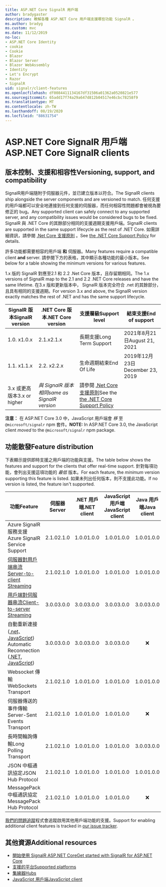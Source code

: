 ```yaml
---
title: ASP.NET Core SignalR 用戶端
author: bradygaster
description: 瞭解各種 ASP.NET Core 用戶端支援哪些功能 SignalR 。
ms.author: bradyg
ms.custom: mvc
ms.date: 11/12/2019
no-loc:
- ASP.NET Core Identity
- cookie
- Cookie
- Blazor
- Blazor Server
- Blazor WebAssembly
- Identity
- Let's Encrypt
- Razor
- SignalR
uid: signalr/client-features
ms.openlocfilehash: df0084411134167df31506a01362a0520821e577
ms.sourcegitcommit: 65add17f74a29a647d812b04517e46cbc78258f9
ms.translationtype: MT
ms.contentlocale: zh-TW
ms.lasthandoff: 08/19/2020
ms.locfileid: "88631754"
---
```

# <a name="aspnet-core-no-locsignalr-clients"></a><span data-ttu-id="9e318-103">ASP.NET Core SignalR 用戶端</span><span class="sxs-lookup"><span data-stu-id="9e318-103">ASP.NET Core SignalR clients</span></span>

## <a name="versioning-support-and-compatibility"></a><span data-ttu-id="9e318-104">版本控制、支援和相容性</span><span class="sxs-lookup"><span data-stu-id="9e318-104">Versioning, support, and compatibility</span></span>

<span data-ttu-id="9e318-105">SignalR用戶端隨附于伺服器元件，並已建立版本以符合。</span><span class="sxs-lookup"><span data-stu-id="9e318-105">The SignalR clients ship alongside the server components and are versioned to match.</span></span> <span data-ttu-id="9e318-106">任何支援的用戶端都可以安全地連接到任何支援的伺服器，而任何相容性問題都會被視為要修正的 bug。</span><span class="sxs-lookup"><span data-stu-id="9e318-106">Any supported client can safely connect to any supported server, and any compatibility issues would be considered bugs to be fixed.</span></span> <span data-ttu-id="9e318-107">SignalR 與 .NET Core 的其餘部分相同的支援週期支援用戶端。</span><span class="sxs-lookup"><span data-stu-id="9e318-107">SignalR clients are supported in the same support lifecycle as the rest of .NET Core.</span></span> <span data-ttu-id="9e318-108">如需詳細資訊，請參閱 [.Net Core 支援原則](https://dotnet.microsoft.com/platform/support/policy/dotnet-core) 。</span><span class="sxs-lookup"><span data-stu-id="9e318-108">See [the .NET Core Support Policy](https://dotnet.microsoft.com/platform/support/policy/dotnet-core) for details.</span></span>

<span data-ttu-id="9e318-109">許多功能都需要相容的用戶端 **和** 伺服器。</span><span class="sxs-lookup"><span data-stu-id="9e318-109">Many features require a compatible client **and** server.</span></span> <span data-ttu-id="9e318-110">請參閱下方的表格，其中顯示各種功能的最小版本。</span><span class="sxs-lookup"><span data-stu-id="9e318-110">See below for a table showing the minimum versions for various features.</span></span>

<span data-ttu-id="9e318-111">1.x 版的 SignalR 對應至2.1 和 2.2 .Net Core 版本，且存留期相同。</span><span class="sxs-lookup"><span data-stu-id="9e318-111">The 1.x versions of SignalR map to the 2.1 and 2.2 .NET Core releases and have the same lifetime.</span></span> <span data-ttu-id="9e318-112">在3.x 版和更新版本中， SignalR 版本完全符合 .net 的其餘部分，且具有相同的支援週期。</span><span class="sxs-lookup"><span data-stu-id="9e318-112">For version 3.x and above, the SignalR version exactly matches the rest of .NET and has the same support lifecycle.</span></span>

| <span data-ttu-id="9e318-113">SignalR 版本</span><span class="sxs-lookup"><span data-stu-id="9e318-113">SignalR version</span></span> | <span data-ttu-id="9e318-114">.NET Core 版本</span><span class="sxs-lookup"><span data-stu-id="9e318-114">.NET Core version</span></span> | <span data-ttu-id="9e318-115">支援層級</span><span class="sxs-lookup"><span data-stu-id="9e318-115">Support level</span></span> | <span data-ttu-id="9e318-116">結束支援</span><span class="sxs-lookup"><span data-stu-id="9e318-116">End of support</span></span> |
| - | - | - | - |
| <span data-ttu-id="9e318-117">1.0. x</span><span class="sxs-lookup"><span data-stu-id="9e318-117">1.0.x</span></span> | <span data-ttu-id="9e318-118">2.1.x</span><span class="sxs-lookup"><span data-stu-id="9e318-118">2.1.x</span></span> | <span data-ttu-id="9e318-119">長期支援</span><span class="sxs-lookup"><span data-stu-id="9e318-119">Long Term Support</span></span> | <span data-ttu-id="9e318-120">2021年8月21日</span><span class="sxs-lookup"><span data-stu-id="9e318-120">August 21, 2021</span></span> |
| <span data-ttu-id="9e318-121">1.1. x</span><span class="sxs-lookup"><span data-stu-id="9e318-121">1.1.x</span></span> | <span data-ttu-id="9e318-122">2.2. x</span><span class="sxs-lookup"><span data-stu-id="9e318-122">2.2.x</span></span> | <span data-ttu-id="9e318-123">生命週期結束</span><span class="sxs-lookup"><span data-stu-id="9e318-123">End Of Life</span></span> | <span data-ttu-id="9e318-124">2019年12月23日</span><span class="sxs-lookup"><span data-stu-id="9e318-124">December 23, 2019</span></span> |
| <span data-ttu-id="9e318-125">3.x 或更高版本</span><span class="sxs-lookup"><span data-stu-id="9e318-125">3.x or higher</span></span> | <span data-ttu-id="9e318-126">*與 SignalR 版本相同*</span><span class="sxs-lookup"><span data-stu-id="9e318-126">*same as SignalR version*</span></span> | <span data-ttu-id="9e318-127">請參閱 [.Net Core 支援原則](https://dotnet.microsoft.com/platform/support/policy/dotnet-core)</span><span class="sxs-lookup"><span data-stu-id="9e318-127">See the [the .NET Core Support Policy](https://dotnet.microsoft.com/platform/support/policy/dotnet-core)</span></span> |

<span data-ttu-id="9e318-128">**注意：** 在 ASP.NET Core 3.0 中，JavaScript 用戶端會 *移* 至 `@microsoft/signalr` npm 套件。</span><span class="sxs-lookup"><span data-stu-id="9e318-128">**NOTE:** In ASP.NET Core 3.0, the JavaScript client *moved* to the `@microsoft/signalr` npm package.</span></span>

## <a name="feature-distribution"></a><span data-ttu-id="9e318-129">功能散發</span><span class="sxs-lookup"><span data-stu-id="9e318-129">Feature distribution</span></span>

<span data-ttu-id="9e318-130">下表顯示提供即時支援之用戶端的功能與支援。</span><span class="sxs-lookup"><span data-stu-id="9e318-130">The table below shows the features and support for the clients that offer real-time support.</span></span> <span data-ttu-id="9e318-131">針對每項功能，會列出支援這項功能的 *最低* 版本。</span><span class="sxs-lookup"><span data-stu-id="9e318-131">For each feature, the *minimum* version supporting this feature is listed.</span></span> <span data-ttu-id="9e318-132">如果未列出任何版本，則不支援此功能。</span><span class="sxs-lookup"><span data-stu-id="9e318-132">If no version is listed, the feature isn't supported.</span></span>

| <span data-ttu-id="9e318-133">功能</span><span class="sxs-lookup"><span data-stu-id="9e318-133">Feature</span></span> | <span data-ttu-id="9e318-134">伺服器</span><span class="sxs-lookup"><span data-stu-id="9e318-134">Server</span></span> | <span data-ttu-id="9e318-135">.NET 用戶端</span><span class="sxs-lookup"><span data-stu-id="9e318-135">.NET client</span></span> | <span data-ttu-id="9e318-136">JavaScript 用戶端</span><span class="sxs-lookup"><span data-stu-id="9e318-136">JavaScript client</span></span> | <span data-ttu-id="9e318-137">Java 用戶端</span><span class="sxs-lookup"><span data-stu-id="9e318-137">Java client</span></span> |
| ---- | :-: | :-: | :-: | :-: |
| <span data-ttu-id="9e318-138">Azure SignalR 服務支援</span><span class="sxs-lookup"><span data-stu-id="9e318-138">Azure SignalR Service Support</span></span> |<span data-ttu-id="9e318-139">2.1.0</span><span class="sxs-lookup"><span data-stu-id="9e318-139">2.1.0</span></span>|<span data-ttu-id="9e318-140">1.0.0</span><span class="sxs-lookup"><span data-stu-id="9e318-140">1.0.0</span></span>|<span data-ttu-id="9e318-141">1.0.0</span><span class="sxs-lookup"><span data-stu-id="9e318-141">1.0.0</span></span>|<span data-ttu-id="9e318-142">1.0.0</span><span class="sxs-lookup"><span data-stu-id="9e318-142">1.0.0</span></span>|
| [<span data-ttu-id="9e318-143">伺服器對用戶端串流</span><span class="sxs-lookup"><span data-stu-id="9e318-143">Server-to-client Streaming</span></span>](xref:signalr/streaming)          |<span data-ttu-id="9e318-144">2.1.0</span><span class="sxs-lookup"><span data-stu-id="9e318-144">2.1.0</span></span>|<span data-ttu-id="9e318-145">1.0.0</span><span class="sxs-lookup"><span data-stu-id="9e318-145">1.0.0</span></span>|<span data-ttu-id="9e318-146">1.0.0</span><span class="sxs-lookup"><span data-stu-id="9e318-146">1.0.0</span></span>|<span data-ttu-id="9e318-147">1.0.0</span><span class="sxs-lookup"><span data-stu-id="9e318-147">1.0.0</span></span>|
| [<span data-ttu-id="9e318-148">用戶端對伺服器串流</span><span class="sxs-lookup"><span data-stu-id="9e318-148">Client-to-server Streaming</span></span>](xref:signalr/streaming)          |<span data-ttu-id="9e318-149">3.0.0</span><span class="sxs-lookup"><span data-stu-id="9e318-149">3.0.0</span></span>|<span data-ttu-id="9e318-150">3.0.0</span><span class="sxs-lookup"><span data-stu-id="9e318-150">3.0.0</span></span>|<span data-ttu-id="9e318-151">3.0.0</span><span class="sxs-lookup"><span data-stu-id="9e318-151">3.0.0</span></span>|<span data-ttu-id="9e318-152">3.0.0</span><span class="sxs-lookup"><span data-stu-id="9e318-152">3.0.0</span></span>|
| <span data-ttu-id="9e318-153">自動重新連接 ([.net](/aspnet/core/signalr/dotnet-client?view=aspnetcore-3.0&tabs=visual-studio#handle-lost-connection)、 [JavaScript](/aspnet/core/signalr/javascript-client?view=aspnetcore-3.0#reconnect-clients)) </span><span class="sxs-lookup"><span data-stu-id="9e318-153">Automatic Reconnection ([.NET](/aspnet/core/signalr/dotnet-client?view=aspnetcore-3.0&tabs=visual-studio#handle-lost-connection), [JavaScript](/aspnet/core/signalr/javascript-client?view=aspnetcore-3.0#reconnect-clients))</span></span>          |<span data-ttu-id="9e318-154">3.0.0</span><span class="sxs-lookup"><span data-stu-id="9e318-154">3.0.0</span></span>|<span data-ttu-id="9e318-155">3.0.0</span><span class="sxs-lookup"><span data-stu-id="9e318-155">3.0.0</span></span>|<span data-ttu-id="9e318-156">3.0.0</span><span class="sxs-lookup"><span data-stu-id="9e318-156">3.0.0</span></span>|❌|
| <span data-ttu-id="9e318-157">Websocket 傳輸</span><span class="sxs-lookup"><span data-stu-id="9e318-157">WebSockets Transport</span></span> |<span data-ttu-id="9e318-158">2.1.0</span><span class="sxs-lookup"><span data-stu-id="9e318-158">2.1.0</span></span>|<span data-ttu-id="9e318-159">1.0.0</span><span class="sxs-lookup"><span data-stu-id="9e318-159">1.0.0</span></span>|<span data-ttu-id="9e318-160">1.0.0</span><span class="sxs-lookup"><span data-stu-id="9e318-160">1.0.0</span></span>|<span data-ttu-id="9e318-161">1.0.0</span><span class="sxs-lookup"><span data-stu-id="9e318-161">1.0.0</span></span>|
| <span data-ttu-id="9e318-162">伺服器傳送的事件傳輸</span><span class="sxs-lookup"><span data-stu-id="9e318-162">Server-Sent Events Transport</span></span> |<span data-ttu-id="9e318-163">2.1.0</span><span class="sxs-lookup"><span data-stu-id="9e318-163">2.1.0</span></span>|<span data-ttu-id="9e318-164">1.0.0</span><span class="sxs-lookup"><span data-stu-id="9e318-164">1.0.0</span></span>|<span data-ttu-id="9e318-165">1.0.0</span><span class="sxs-lookup"><span data-stu-id="9e318-165">1.0.0</span></span>|❌|
| <span data-ttu-id="9e318-166">長時間輪詢傳輸</span><span class="sxs-lookup"><span data-stu-id="9e318-166">Long Polling Transport</span></span> |<span data-ttu-id="9e318-167">2.1.0</span><span class="sxs-lookup"><span data-stu-id="9e318-167">2.1.0</span></span>|<span data-ttu-id="9e318-168">1.0.0</span><span class="sxs-lookup"><span data-stu-id="9e318-168">1.0.0</span></span>|<span data-ttu-id="9e318-169">1.0.0</span><span class="sxs-lookup"><span data-stu-id="9e318-169">1.0.0</span></span>|<span data-ttu-id="9e318-170">3.0.0</span><span class="sxs-lookup"><span data-stu-id="9e318-170">3.0.0</span></span>|
| <span data-ttu-id="9e318-171">JSON 中樞通訊協定</span><span class="sxs-lookup"><span data-stu-id="9e318-171">JSON Hub Protocol</span></span> |<span data-ttu-id="9e318-172">2.1.0</span><span class="sxs-lookup"><span data-stu-id="9e318-172">2.1.0</span></span>|<span data-ttu-id="9e318-173">1.0.0</span><span class="sxs-lookup"><span data-stu-id="9e318-173">1.0.0</span></span>|<span data-ttu-id="9e318-174">1.0.0</span><span class="sxs-lookup"><span data-stu-id="9e318-174">1.0.0</span></span>|<span data-ttu-id="9e318-175">1.0.0</span><span class="sxs-lookup"><span data-stu-id="9e318-175">1.0.0</span></span>|
| <span data-ttu-id="9e318-176">MessagePack 中樞通訊協定</span><span class="sxs-lookup"><span data-stu-id="9e318-176">MessagePack Hub Protocol</span></span> |<span data-ttu-id="9e318-177">2.1.0</span><span class="sxs-lookup"><span data-stu-id="9e318-177">2.1.0</span></span>|<span data-ttu-id="9e318-178">1.0.0</span><span class="sxs-lookup"><span data-stu-id="9e318-178">1.0.0</span></span>|<span data-ttu-id="9e318-179">1.0.0</span><span class="sxs-lookup"><span data-stu-id="9e318-179">1.0.0</span></span>|❌|

<span data-ttu-id="9e318-180">[我們的問題追蹤](https://github.com/dotnet/AspNetCore/issues)程式會追蹤啟用其他用戶端功能的支援。</span><span class="sxs-lookup"><span data-stu-id="9e318-180">Support for enabling additional client features is tracked in [our issue tracker](https://github.com/dotnet/AspNetCore/issues).</span></span>

## <a name="additional-resources"></a><span data-ttu-id="9e318-181">其他資源</span><span class="sxs-lookup"><span data-stu-id="9e318-181">Additional resources</span></span>

* [<span data-ttu-id="9e318-182">開始使用 SignalR ASP.NET Core</span><span class="sxs-lookup"><span data-stu-id="9e318-182">Get started with SignalR for ASP.NET Core</span></span>](xref:tutorials/signalr)
* [<span data-ttu-id="9e318-183">支援的平台</span><span class="sxs-lookup"><span data-stu-id="9e318-183">Supported platforms</span></span>](xref:signalr/supported-platforms)
* [<span data-ttu-id="9e318-184">集線器</span><span class="sxs-lookup"><span data-stu-id="9e318-184">Hubs</span></span>](xref:signalr/hubs)
* [<span data-ttu-id="9e318-185">JavaScript 用戶端</span><span class="sxs-lookup"><span data-stu-id="9e318-185">JavaScript client</span></span>](xref:signalr/javascript-client)
